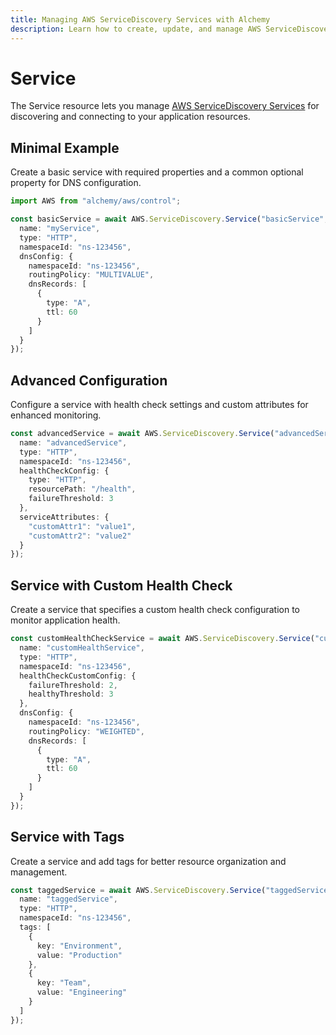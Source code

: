 ```yaml
---
title: Managing AWS ServiceDiscovery Services with Alchemy
description: Learn how to create, update, and manage AWS ServiceDiscovery Services using Alchemy Cloud Control.
---
```


# Service

The Service resource lets you manage [AWS ServiceDiscovery Services](https://docs.aws.amazon.com/servicediscovery/latest/userguide/) for discovering and connecting to your application resources.

## Minimal Example

Create a basic service with required properties and a common optional property for DNS configuration.

```ts
import AWS from "alchemy/aws/control";

const basicService = await AWS.ServiceDiscovery.Service("basicService", {
  name: "myService",
  type: "HTTP",
  namespaceId: "ns-123456",
  dnsConfig: {
    namespaceId: "ns-123456",
    routingPolicy: "MULTIVALUE",
    dnsRecords: [
      {
        type: "A",
        ttl: 60
      }
    ]
  }
});
```

## Advanced Configuration

Configure a service with health check settings and custom attributes for enhanced monitoring.

```ts
const advancedService = await AWS.ServiceDiscovery.Service("advancedService", {
  name: "advancedService",
  type: "HTTP",
  namespaceId: "ns-123456",
  healthCheckConfig: {
    type: "HTTP",
    resourcePath: "/health",
    failureThreshold: 3
  },
  serviceAttributes: {
    "customAttr1": "value1",
    "customAttr2": "value2"
  }
});
```

## Service with Custom Health Check

Create a service that specifies a custom health check configuration to monitor application health.

```ts
const customHealthCheckService = await AWS.ServiceDiscovery.Service("customHealthCheckService", {
  name: "customHealthService",
  type: "HTTP",
  namespaceId: "ns-123456",
  healthCheckCustomConfig: {
    failureThreshold: 2,
    healthyThreshold: 3
  },
  dnsConfig: {
    namespaceId: "ns-123456",
    routingPolicy: "WEIGHTED",
    dnsRecords: [
      {
        type: "A",
        ttl: 60
      }
    ]
  }
});
```

## Service with Tags

Create a service and add tags for better resource organization and management.

```ts
const taggedService = await AWS.ServiceDiscovery.Service("taggedService", {
  name: "taggedService",
  type: "HTTP",
  namespaceId: "ns-123456",
  tags: [
    {
      key: "Environment",
      value: "Production"
    },
    {
      key: "Team",
      value: "Engineering"
    }
  ]
});
```